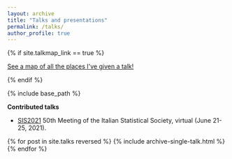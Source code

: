 ```yaml
---
layout: archive
title: "Talks and presentations"
permalink: /talks/
author_profile: true
---
```


{% if site.talkmap_link == true %}

<p style="text-decoration:underline;"><a href="/talkmap.html">See a map of all the places I've given a talk!</a></p>

{% endif %}

{% include base_path %}

**Contributed talks**

* [SIS2021](https://meetings3.sis-statistica.org/index.php/sis2021/) 50th Meeting of the Italian Statistical Society, virtual (June 21-25, 2021).

{% for post in site.talks reversed %}
  {% include archive-single-talk.html %}
{% endfor %}
